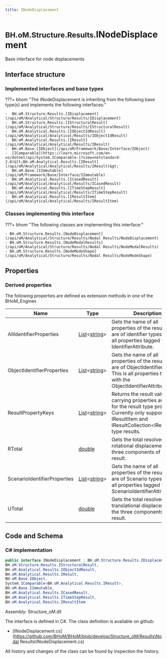 ```yaml
---
title: INodeDisplacement
---
```


# <small>BH.oM.Structure.Results.</small>**INodeDisplacement**

Base interface for node displacements

## Interface structure

### Implemented interfaces and base types

???+ bhom "The INodeDisplacement is inheriting from the following base type(s) and implements the following interfaces:"

    -  BH.oM.Structure.Results.[IDisplacement](/api/oM/Analytical/Structure/Results/IDisplacement)
    -  BH.oM.Structure.Results.[IStructuralResult](/api/oM/Analytical/Structure/Results/IStructuralResult)
    -  BH.oM.Analytical.Results.[IObjectIdResult](/api/oM/Analytical/Analytical/Results/IObjectIdResult)
    -  BH.oM.Analytical.Results.[IResult](/api/oM/Analytical/Analytical/Results/IResult)
    -  BH.oM.Base.[IObject](/api/oM/Framework/Base/Interface/IObject)
    -  [IComparable](https://learn.microsoft.com/en-us/dotnet/api/System.IComparable-1?view=netstandard-2.0)&lt;BH.oM.Analytical.Results.[IResult](/api/oM/Analytical/Analytical/Results/IResult)&gt;
    -  BH.oM.Base.[IImmutable](/api/oM/Framework/Base/Interface/IImmutable)
    -  BH.oM.Analytical.Results.[ICasedResult](/api/oM/Analytical/Analytical/Results/ICasedResult)
    -  BH.oM.Analytical.Results.[ITimeStepResult](/api/oM/Analytical/Analytical/Results/ITimeStepResult)
    -  BH.oM.Analytical.Results.[IResultItem](/api/oM/Analytical/Analytical/Results/IResultItem)


### Classes implementing this interface

???+ bhom "The following classes are implementing this interface:"

    - BH.oM.Structure.Results.[NodeDisplacement](/api/oM/Analytical/Structure/Results/Nodal Results/NodeDisplacement)
    - BH.oM.Structure.Results.[NodeModalResults](/api/oM/Analytical/Structure/Results/Nodal Results/NodeModalResults)
    - BH.oM.Structure.Results.[NodeModeShape](/api/oM/Analytical/Structure/Results/Nodal Results/NodeModeShape)


## Properties

### Derived properties

The following properties are defined as extension methods in one of the BHoM_Engines

| Name             | Type             | Description      | Quantity         | Engine           |
|------------------|------------------|------------------|------------------|------------------|
| AllIdentifierProperties | [List](https://learn.microsoft.com/en-us/dotnet/api/System.Collections.Generic.List-1?view=netstandard-2.0)&lt;[string](https://learn.microsoft.com/en-us/dotnet/api/System.String?view=netstandard-2.0)&gt; | Gets the name of all properties of the result that are of identifier types. This is all properties tagged with any IdentifierAttribute. | - | Results_Engine |
| ObjectIdentifierProperties | [List](https://learn.microsoft.com/en-us/dotnet/api/System.Collections.Generic.List-1?view=netstandard-2.0)&lt;[string](https://learn.microsoft.com/en-us/dotnet/api/System.String?view=netstandard-2.0)&gt; | Gets the name of all properties of the result that are of ObjectIdentifier types. This is all properties tagged with the ObjectIdentifierAttribute. | - | Results_Engine |
| ResultPropertyKeys | [List](https://learn.microsoft.com/en-us/dotnet/api/System.Collections.Generic.List-1?view=netstandard-2.0)&lt;[string](https://learn.microsoft.com/en-us/dotnet/api/System.String?view=netstandard-2.0)&gt; | Returns the result value carrying properties available for the result type provided. Currently only supported for IResultItem and IResultCollection&lt;IResultItem&gt; type results. | - | Results_Engine |
| RTotal | [double](https://learn.microsoft.com/en-us/dotnet/api/System.Double?view=netstandard-2.0) | Gets the total resolved rotational displacement of the three components of the result. | [Angle](/api/oM/Dimensional/Quantities/Attributes/Angle) [rad] | Structure_Engine |
| ScenarioIdentifierProperties | [List](https://learn.microsoft.com/en-us/dotnet/api/System.Collections.Generic.List-1?view=netstandard-2.0)&lt;[string](https://learn.microsoft.com/en-us/dotnet/api/System.String?view=netstandard-2.0)&gt; | Gets the name of all properties of the result that are of Scenario types. This is all properties tagged with the ScenarioIdentifierAttribute. | - | Results_Engine |
| UTotal | [double](https://learn.microsoft.com/en-us/dotnet/api/System.Double?view=netstandard-2.0) | Gets the total resolved translational displacement of the three components of the result. | [Length](/api/oM/Dimensional/Quantities/Attributes/Length) [m] | Structure_Engine |


## Code and Schema

### C# implementation

``` C# title="C#"
public interface INodeDisplacement : BH.oM.Structure.Results.IDisplacement,
BH.oM.Structure.Results.IStructuralResult,
BH.oM.Analytical.Results.IObjectIdResult,
BH.oM.Analytical.Results.IResult,
BH.oM.Base.IObject,
System.IComparable<BH.oM.Analytical.Results.IResult>,
BH.oM.Base.IImmutable,
BH.oM.Analytical.Results.ICasedResult,
BH.oM.Analytical.Results.ITimeStepResult,
BH.oM.Analytical.Results.IResultItem
```

Assembly: Structure_oM.dll

The interface is defined in C#. The class definition is available on github:

- [INodeDisplacement.cs](https://github.com/BHoM/BHoM/blob/develop/Structure_oM/Results\Nodal Results\INodeDisplacement.cs)

All history and changes of the class can be found by inspection the history.
